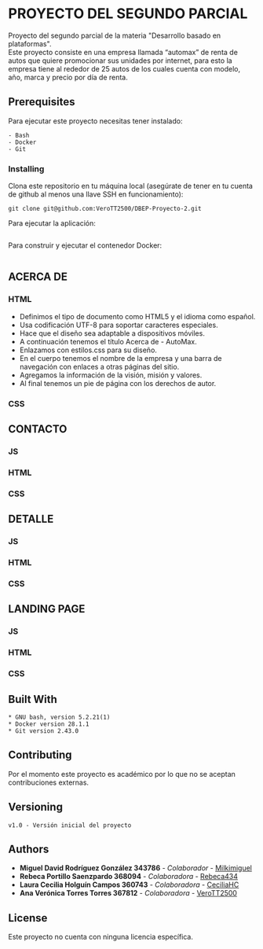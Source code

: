 # PROYECTO DEL SEGUNDO PARCIAL
Proyecto del segundo parcial de la materia "Desarrollo basado en plataformas".  
Este proyecto consiste en una empresa llamada “automax” de renta de autos que quiere promocionar sus unidades por internet, para esto la empresa tiene al rededor de 25 autos de los cuales cuenta con modelo, año, marca y precio por día de renta.  
## Prerequisites
Para ejecutar este proyecto necesitas tener instalado:
```
- Bash
- Docker
- Git
```
### Installing
Clona este repositorio en tu máquina local (asegúrate de tener en tu cuenta de github al menos una llave SSH en funcionamiento):
```
git clone git@github.com:VeroTT2500/DBEP-Proyecto-2.git
```
Para ejecutar la aplicación:
```

```
Para construir y ejecutar el contenedor Docker:
```

```
## ACERCA DE
### HTML
* Definimos el tipo de documento como HTML5 y el idioma como español.
* Usa codificación UTF-8 para soportar caracteres especiales.
* Hace que el diseño sea adaptable a dispositivos móviles.
* A continuación tenemos el título Acerca de - AutoMax.
* Enlazamos con estilos.css para su diseño.
* En el cuerpo tenemos el nombre de la empresa y una barra de navegación con enlaces a otras páginas del sitio.
* Agregamos la información de la visión, misión y valores.
* Al final tenemos un pie de página con los derechos de autor.
### CSS
## CONTACTO
### JS
### HTML
### CSS
## DETALLE
### JS
### HTML
### CSS
## LANDING PAGE
### JS
### HTML
### CSS
## Built With
```
* GNU bash, version 5.2.21(1)
* Docker version 28.1.1
* Git version 2.43.0
```
## Contributing
Por el momento este proyecto es académico por lo que no se aceptan contribuciones externas.
## Versioning
```
v1.0 - Versión inicial del proyecto
```
## Authors
* **Miguel David Rodríguez González 343786** - *Colaborador* - [Milkimiguel](https://github.com/Milkimiguel)
* **Rebeca Portillo Saenzpardo 368094** - *Colaboradora* - [Rebeca434](https://github.com/Rebeca434)
* **Laura Cecilia Holguín Campos 360743** - *Colaboradora* - [CeciliaHC](https://github.com/CeciliaHC)
* **Ana Verónica Torres Torres 367812** - *Colaboradora* - [VeroTT2500](https://github.com/VeroTT2500)
## License
Este proyecto no cuenta con ninguna licencia específica.
